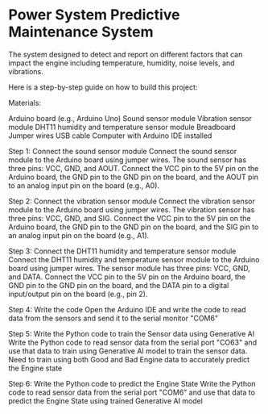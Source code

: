 # Power System Predictive Maintenance System
The system  designed to detect and report on different  factors that can impact the engine including temperature, humidity, noise levels, and vibrations.

Here is a step-by-step guide on how to build this project:

Materials:

Arduino board (e.g., Arduino Uno)
Sound sensor module
Vibration sensor module
DHT11 humidity and temperature sensor module
Breadboard
Jumper wires
USB cable
Computer with Arduino IDE installed

Step 1: Connect the sound sensor module
Connect the sound sensor module to the Arduino board using jumper wires. The sound sensor has three pins: VCC, GND, and AOUT. Connect the VCC pin to the 5V pin on the Arduino board, the GND pin to the GND pin on the board, and the AOUT pin to an analog input pin on the board (e.g., A0).

Step 2: Connect the vibration sensor module
Connect the vibration sensor module to the Arduino board using jumper wires. The vibration sensor has three pins: VCC, GND, and SIG. Connect the VCC pin to the 5V pin on the Arduino board, the GND pin to the GND pin on the board, and the SIG pin to an analog input pin on the board (e.g., A1).

Step 3: Connect the DHT11 humidity and temperature sensor module
Connect the DHT11 humidity and temperature sensor module to the Arduino board using jumper wires. The sensor module has three pins: VCC, GND, and DATA. Connect the VCC pin to the 5V pin on the Arduino board, the GND pin to the GND pin on the board, and the DATA pin to a digital input/output pin on the board (e.g., pin 2).

Step 4: Write the code
Open the Arduino IDE and write the code to read data from the sensors and send it to the serial monitor "COM6"

Step 5: Write the Python code to train the Sensor data using Generative AI
Write the Python code to read sensor data from the serial port "CO63" and use that data to train using Generative AI model to train the sensor data. Need to train using both Good and Bad Engine data to accurately predict the Engine state

Step 6: Write the Python code to predict the Engine State
Write the Python code to read sensor data from the serial port "COM6" and use that data to predict the Engine State using trained Generative AI model
